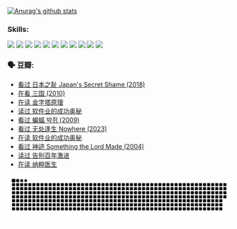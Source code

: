 
[![Anurag's github stats](https://github-readme-stats.vercel.app/api?username=w940853815)](https://github.com/anuraghazra/github-readme-stats)

### Skills:

<code><img height="32" src="https://cdn.jsdelivr.net/npm/simple-icons@v5/icons/python.svg"></code>
<code><img height="32" src="https://cdn.jsdelivr.net/npm/simple-icons@v5/icons/javascript.svg"></code>
<code><img height="32" src="https://cdn.jsdelivr.net/npm/simple-icons@v5/icons/django.svg"></code>
<code><img height="32" src="https://cdn.jsdelivr.net/npm/simple-icons@v5/icons/flask.svg"></code>
<code><img height="32" src="https://cdn.jsdelivr.net/npm/simple-icons@v5/icons/vuetify.svg"></code>
<code><img height="32" src="https://cdn.jsdelivr.net/npm/simple-icons@v5/icons/git.svg"></code>
<code><img height="32" src="https://cdn.jsdelivr.net/npm/simple-icons@v5/icons/docker.svg"></code>
<code><img height="32" src="https://cdn.jsdelivr.net/npm/simple-icons@v5/icons/postgresql.svg"></code>
<code><img height="32" src="https://cdn.jsdelivr.net/npm/simple-icons@v5/icons/elasticsearch.svg"></code>
<code><img height="32" src="https://cdn.jsdelivr.net/npm/simple-icons@v5/icons/macos.svg"></code>
<code><img height="32" src="https://cdn.jsdelivr.net/npm/simple-icons@v5/icons/linux.svg"></code>

### 🗣 豆瓣:

<!-- DOUBAN-ACTIVITIES:START -->
- [看过 日本之耻 Japan's Secret Shame‎ (2018)](https://www.douban.com/people/136069238/status/4431579101/?_i=00720219)
- [在看 三国‎ (2010)](https://www.douban.com/people/136069238/status/4430559482/?_i=00720219)
- [在读 金字塔原理](https://www.douban.com/people/136069238/status/4424812753/?_i=00720219)
- [读过 软件业的成功奥秘](https://www.douban.com/people/136069238/status/4424809958/?_i=00720219)
- [看过 蝙蝠 박쥐‎ (2009)](https://www.douban.com/people/136069238/status/4422787315/?_i=00720219)
- [看过 无处逢生 Nowhere‎ (2023)](https://www.douban.com/people/136069238/status/4416454713/?_i=00720219)
- [在读 软件业的成功奥秘](https://www.douban.com/people/136069238/status/4414815312/?_i=00720219)
- [看过 神迹 Something the Lord Made‎ (2004)](https://www.douban.com/people/136069238/status/4409691983/?_i=00720219)
- [读过 告别百年激进](https://www.douban.com/people/136069238/status/4406414036/?_i=00720219)
- [在读 纳粹医生](https://www.douban.com/people/136069238/status/4406413750/?_i=00720219)
<!-- DOUBAN-ACTIVITIES:END -->


![Snake animation](https://raw.githubusercontent.com/w940853815/w940853815/output/github-contribution-grid-snake.svg)

<!--
**w940853815/w940853815** is a ✨ _special_ ✨ repository because its `README.md` (this file) appears on your GitHub profile.

Here are some ideas to get you started:

- 🔭 I’m currently working on ...
- 🌱 I’m currently learning ...
- 👯 I’m looking to collaborate on ...
- 🤔 I’m looking for help with ...
- 💬 Ask me about ...
- 📫 How to reach me: ...
- 😄 Pronouns: ...
- ⚡ Fun fact: ...
-->
